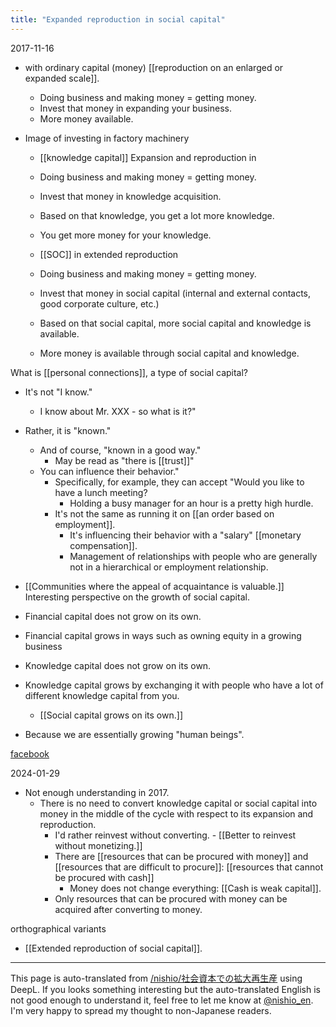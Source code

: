 ```yaml
---
title: "Expanded reproduction in social capital"
---
```


2017-11-16
- with ordinary capital (money) [[reproduction on an enlarged or expanded scale]].
    - Doing business and making money = getting money.
    - Invest that money in expanding your business.
    - More money available.
- Image of investing in factory machinery

    - [[knowledge capital]] Expansion and reproduction in
    - Doing business and making money = getting money.
    - Invest that money in knowledge acquisition.
    - Based on that knowledge, you get a lot more knowledge.
    - You get more money for your knowledge.

    - [[SOC]] in extended reproduction
    - Doing business and making money = getting money.
    - Invest that money in social capital (internal and external contacts, good corporate culture, etc.)
    - Based on that social capital, more social capital and knowledge is available.
    - More money is available through social capital and knowledge.

What is [[personal connections]], a type of social capital?
- It's not "I know."
    - I know about Mr. XXX - so what is it?"
- Rather, it is "known."
    - And of course, "known in a good way."
        - May be read as "there is [[trust]]"
    - You can influence their behavior."
        - Specifically, for example, they can accept "Would you like to have a lunch meeting?
            - Holding a busy manager for an hour is a pretty high hurdle.
        - It's not the same as running it on [[an order based on employment]].
            - It's influencing their behavior with a "salary" [[monetary compensation]].
            - Management of relationships with people who are generally not in a hierarchical or employment relationship.

- [[Communities where the appeal of acquaintance is valuable.]]
Interesting perspective on the growth of social capital.
- Financial capital does not grow on its own.
- Financial capital grows in ways such as owning equity in a growing business
- Knowledge capital does not grow on its own.
- Knowledge capital grows by exchanging it with people who have a lot of different knowledge capital from you.
    - [[Social capital grows on its own.]]
- Because we are essentially growing "human beings".

[facebook](https://www.facebook.com/nishiohirokazu/posts/10213753568369978?pnref=story)

2024-01-29
- Not enough understanding in 2017.
    - There is no need to convert knowledge capital or social capital into money in the middle of the cycle with respect to its expansion and reproduction.
        - I'd rather reinvest without converting.
                - [[Better to reinvest without monetizing.]]
        - There are [[resources that can be procured with money]] and [[resources that are difficult to procure]]: [[resources that cannot be procured with cash]]
            - Money does not change everything: [[Cash is weak capital]].
        - Only resources that can be procured with money can be acquired after converting to money.

orthographical variants
- [[Extended reproduction of social capital]].

---
This page is auto-translated from [/nishio/社会資本での拡大再生産](https://scrapbox.io/nishio/社会資本での拡大再生産) using DeepL. If you looks something interesting but the auto-translated English is not good enough to understand it, feel free to let me know at [@nishio_en](https://twitter.com/nishio_en). I'm very happy to spread my thought to non-Japanese readers.